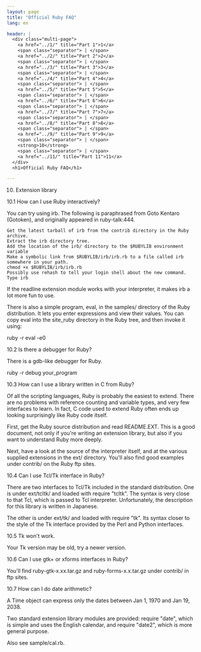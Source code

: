 ```yaml
---
layout: page
title: "Official Ruby FAQ"
lang: en

header: |
  <div class="multi-page">
    <a href="../1/" title="Part 1">1</a>
    <span class="separator"> | </span>
    <a href="../2/" title="Part 2">2</a>
    <span class="separator"> | </span>
    <a href="../3/" title="Part 3">3</a>
    <span class="separator"> | </span>
    <a href="../4/" title="Part 4">4</a>
    <span class="separator"> | </span>
    <a href="../5/" title="Part 5">5</a>
    <span class="separator"> | </span>
    <a href="../6/" title="Part 6">6</a>
    <span class="separator"> | </span>
    <a href="../7/" title="Part 7">7</a>
    <span class="separator"> | </span>
    <a href="../8/" title="Part 8">8</a>
    <span class="separator"> | </span>
    <a href="../9/" title="Part 9">9</a>
    <span class="separator"> | </span>
    <strong>10</strong>
    <span class="separator"> | </span>
    <a href="../11/" title="Part 11">11</a>
  </div>
  <h1>Official Ruby FAQ</h1>

---
```


10. Extension library

10.1 How can I use Ruby interactively?

You can try using irb. The following is paraphrased from Goto Kentaro
(Gotoken), and originally appeared in ruby-talk:444.

    Get the latest tarball of irb from the contrib directory in the Ruby archive.
    Extract the irb directory tree.
    Add the location of the irb/ directory to the $RUBYLIB environment variable
    Make a symbolic link from $RUBYLIB/irb/irb.rb to a file called irb somewhere in your path.
    chmod +x $RUBYLIB/irb/irb.rb
    Possibly use rehash to tell your login shell about the new command.
    Type irb

If the readline extension module works with your interpreter, it makes irb
a lot more fun to use.

There is also a simple program, eval, in the samples/ directory of the Ruby
distribution. It lets you enter expressions and view their values. You can
copy eval into the site_ruby directory in the Ruby tree, and then invoke it
using:



ruby -r eval -e0

10.2 Is there a debugger for Ruby?

There is a gdb-like debugger for Ruby.



  ruby -r debug your_program

10.3 How can I use a library written in C from Ruby?

Of all the scripting languages, Ruby is probably the easiest to extend.
There are no problems with reference counting and variable types, and very
few interfaces to learn. In fact, C code used to extend Ruby often ends up
looking surprisingly like Ruby code itself.

First, get the Ruby source distribution and read README.EXT. This is a good
document, not only if you're writing an extension library, but also if you
want to understand Ruby more deeply.

Next, have a look at the source of the interpreter itself, and at the various
supplied extensions in the ext/ directory. You'll also find good examples
under contrib/ on the Ruby ftp sites.

10.4 Can I use Tcl/Tk interface in Ruby?

There are two interfaces to Tcl/Tk included in the standard distribution.
One is under ext/tcltk/ and loaded with require "tcltk". The syntax is very
close to that Tcl, which is passed to Tcl interpreter. Unfortunately, the
description for this library is written in Japanese.

The other is under ext/tk/ and loaded with require "tk". Its syntax closer to
the style of the Tk interface provided by the Perl and Python interfaces.

10.5 Tk won't work.

Your Tk version may be old, try a newer version.

10.6 Can I use gtk+ or xforms interfaces in Ruby?

You'll find ruby-gtk-x.xx.tar.gz and ruby-forms-x.x.tar.gz under contrib/
in ftp sites.

10.7 How can I do date arithmetic?

A Time object can express only the dates between Jan 1, 1970 and Jan 19, 2038.

Two standard extension library modules are provided:
require "date", which is simple and uses the English calendar,
and require "date2", which is more general purpose.

Also see sample/cal.rb.
